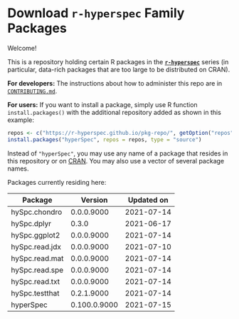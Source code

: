 # Download **`r-hyperspec`** Family Packages

Welcome!

This is a repository holding certain R packages in the [**`r-hyperspec`**](https://r-hyperspec.github.io/) series (in particular, data-rich packages that are too large to be distributed on CRAN).

**For developers:** The instructions about how to administer this repo are in [`CONTRIBUTING.md`](https://github.com/r-hyperspec/pkg-repo/blob/gh-pages/CONTRIBUTING.md).

**For users:** If you want to install a package, simply use R function `install.packages()` with the additional repository added as shown in this example:

```r
repos <- c("https://r-hyperspec.github.io/pkg-repo/", getOption("repos"))
install.packages("hyperSpec", repos = repos, type = "source")
```

Instead of `"hyperSpec"`, you may use any name of a package that resides in this repository or on [CRAN](https://cran.rstudio.com/web/packages/index.html).
You may also use a vector of several package names.


<!-- list of packages: start | DO NOT REMOVE THIS LINE -->

Packages currently residing here:

Package       | Version       | Updated on    
------------- | ------------- | ------------- 
hySpc.chondro | 0.0.0.9000 | 2021-07-14
hySpc.dplyr | 0.3.0 | 2021-06-17
hySpc.ggplot2 | 0.0.0.9000 | 2021-07-14
hySpc.read.jdx | 0.0.0.9000 | 2021-07-10
hySpc.read.mat | 0.0.0.9000 | 2021-07-14
hySpc.read.spe | 0.0.0.9000 | 2021-07-14
hySpc.read.txt | 0.0.0.9000 | 2021-07-14
hySpc.testthat | 0.2.1.9000 | 2021-07-14
hyperSpec | 0.100.0.9000 | 2021-07-15

